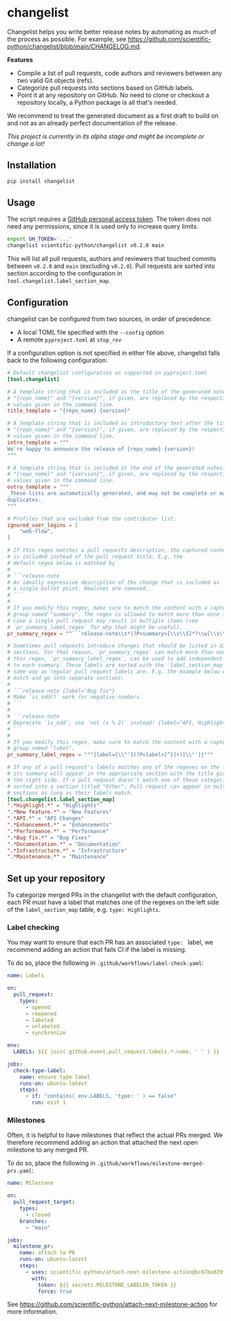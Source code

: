 # changelist

Changelist helps you write better release notes by automating as much of the
process as possible. For example, see
https://github.com/scientific-python/changelist/blob/main/CHANGELOG.md.

**Features**

- Compile a list of pull requests, code authors and reviewers between any two
  valid Git objects (refs).
- Categorize pull requests into sections based on GitHub labels.
- Point it at any repository on GitHub. No need to clone or checkout a
  repository locally, a Python package is all that's needed.

We recommend to treat the generated document as a first draft to build
on and not as an already perfect documentation of the release.

_This project is currently in its alpha stage and might be incomplete or change a lot!_

## Installation

```sh
pip install changelist
```

## Usage

The script requires a [GitHub personal access
token](https://docs.github.com/en/authentication/keeping-your-account-and-data-secure/managing-your-personal-access-tokens).
The token does not need any permissions, since it is used only to
increase query limits.

```sh
export GH_TOKEN='...'
changelist scientific-python/changelist v0.2.0 main
```

This will list all pull requests, authors and reviewers that touched commits
between `v0.2.0` and `main` (excluding `v0.2.0`).
Pull requests are sorted into section according to the configuration in
`tool.changelist.label_section_map`.

## Configuration

changelist can be configured from two sources, in order of precedence:

- A local TOML file specified with the `--config` option
- A remote `pyproject.toml` at `stop_rev`

If a configuration option is not specified in either file above, changelist
falls back to the following configuration:

<!--- Changes to the following block are overridden by a pre-commit hook! --->
<!--- begin default_config.toml --->

````toml
# Default changelist configuration as supported in pyproject.toml
[tool.changelist]

# A template string that is included as the title of the generated notes.
# "{repo_name}" and "{version}", if given, are replaced by the respective
# values given in the command line.
title_template = "{repo_name} {version}"

# A template string that is included as introductory text after the title.
# "{repo_name}" and "{version}", if given, are replaced by the respective
# values given in the command line.
intro_template = """
We're happy to announce the release of {repo_name} {version}!
"""

# A template string that is included at the end of the generated notes.
# "{repo_name}" and "{version}", if given, are replaced by the respective
# values given in the command line.
outro_template = """
_These lists are automatically generated, and may not be complete or may contain
duplicates._
"""

# Profiles that are excluded from the contributor list.
ignored_user_logins = [
    "web-flow",
]

# If this regex matches a pull requests description, the captured content
# is included instead of the pull request title. E.g. the
# default regex below is matched by
#
# ```release-note
# An ideally expressive description of the change that is included as
# a single bullet point. Newlines are removed.
# ```
#
# If you modify this regex, make sure to match the content with a capture
# group named "summary". The regex is allowed to match more than once in which
# case a single pull request may result in multiple items (see
# `pr_summary_label_regex` for why that might be useful).
pr_summary_regex = "^```release-note\\s*(?P<summary>[\\s\\S]*?\\w[\\s\\S]*?)\\s*^```"

# Sometimes pull requests introduce changes that should be listed in different
# sections. For that reason, `pr_summary_regex` can match more than once and
# this regex, `pr_summary_label_regex`, can be used to add independent labels
# to each summary. These labels are sorted with the `label_section_map` the
# same way as regular pull request labels are. E.g. the example below will both
# match and go into separate sections:
#
# ```release-note {label="Bug fix"}
# Make `is_odd()` work for negative numbers.
# ```
#
# ```release-note
# Deprecate `ìs_odd`; use `not (x % 2)` instead! {label="API, Highlight"}
# ```
#
# If you modify this regex, make sure to match the content with a capture
# group named "label".
pr_summary_label_regex = """{label=[\\"'](?P<label>[^}]+)[\\"']}"""

# If any of a pull request's labels matches one of the regexes on the left side
# its summary will appear in the appropriate section with the title given on
# the right side. If a pull request doesn't match one of these categories it is
# sorted into a section titled "Other". Pull request can appear in multiple
# sections as long as their labels match.
[tool.changelist.label_section_map]
".*Highlight.*" = "Highlights"
".*New feature.*" = "New Features"
".*API.*" = "API Changes"
".*Enhancement.*" = "Enhancements"
".*Performance.*" = "Performance"
".*Bug fix.*" = "Bug Fixes"
".*Documentation.*" = "Documentation"
".*Infrastructure.*" = "Infrastructure"
".*Maintenance.*" = "Maintenance"
````

<!--- end default_config.toml --->

## Set up your repository

To categorize merged PRs in the changelist with the default configuration, each
PR must have a label that matches one of the regexes on the left side of the
`label_section_map` table, e.g. `type: Highlights`.

### Label checking

You may want to ensure that each PR has an associated `type: ` label,
we recommend adding an action that fails CI if the label is missing.

To do so, place the following in `.github/workflows/label-check.yaml`:

<!--- Changes to the following block are overridden by a pre-commit hook! --->
<!--- begin label-check.yaml --->

```yaml
name: Labels

on:
  pull_request:
    types:
      - opened
      - reopened
      - labeled
      - unlabeled
      - synchronize

env:
  LABELS: ${{ join( github.event.pull_request.labels.*.name, ' ' ) }}

jobs:
  check-type-label:
    name: ensure type label
    runs-on: ubuntu-latest
    steps:
      - if: "contains( env.LABELS, 'type: ' ) == false"
        run: exit 1
```

<!--- end label-check.yaml --->

### Milestones

Often, it is helpful to have milestones that reflect the actual PRs
merged. We therefore recommend adding an action that attached the
next open milestone to any merged PR.

To do so, place the following in `.github/workflows/milestone-merged-prs.yaml`:

<!--- Changes to the following block are overridden by a pre-commit hook! --->
<!--- begin milestone-merged-prs.yaml --->

```yaml
name: Milestone

on:
  pull_request_target:
    types:
      - closed
    branches:
      - "main"

jobs:
  milestone_pr:
    name: attach to PR
    runs-on: ubuntu-latest
    steps:
      - uses: scientific-python/attach-next-milestone-action@bc07be829f693829263e57d5e8489f4e57d3d420
        with:
          token: ${{ secrets.MILESTONE_LABELER_TOKEN }}
          force: true
```

<!--- end milestone-merged-prs.yaml --->

See https://github.com/scientific-python/attach-next-milestone-action for more information.
